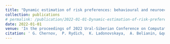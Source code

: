 ```yaml
---
title: "Dynamic estimation of risk preferences: behavioural and neuroeconomic study"
collection: publications
# permalink: /publication/2022-01-01-Dynamic-estimation-of-risk-preferences-behavioural-and-neuroeconomic-study
date: 2022-01-01
venue: 'In the proceedings of 2022 Ural-Siberian Conference on Computational Technologies in Cognitive Science, Genomics and Biomedicine (CSGB)'
citation: ' G. Chernov,  P. Rydich,  K. Ladonovskaya,  A. Belianin, &quot;Dynamic estimation of risk preferences: behavioural and neuroeconomic study.&quot; In the proceedings of 2022 Ural-Siberian Conference on Computational Technologies in Cognitive Science, Genomics and Biomedicine (CSGB), 2022.'
---
```

<!-- Use [Google Scholar](https://scholar.google.com/scholar?q=Dynamic+estimation+of+risk+preferences:+behavioural+and+neuroeconomic+study){:target="_blank"} for full citation -->